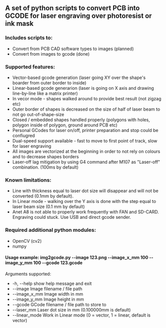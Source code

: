 ## A set of python scripts to convert PCB into GCODE for laser engraving over photoresist or ink mask

### Includes scripts to:
  - Convert from PCB CAD software types to images (planned)
  - Convert from images to gcode (done)

### Supported features: 
  - Vector-based gcode generation (laser going XY over the shape's boarder from outer border to inside)
  - Linear-based gcode generarion (laser is going on X axis and drawing line-by-line like a matrix printer)
  - In vecor mode - shapes walked around to provide best result (not zigzag etc)
  - Outer border of shapes is decreased on the size of half of laser beam to not go out-of-shape-size
  - Closed / embedded shapes handled properly (polygons with holes, polygon inside of polygon, ground around PCB etc)
  - Personal GCodes for laser on/off, printer preparation and stop could be confiugred
  - Dual-speed support available - fast to move to first point of track, slow for laser engraving
  - All images are vectorized at the beginning in order to not rely on colours and to decrease shapes borders
  - Laser-off lag mitigation by using G4 command after M107 as "Laser-off" combination. (100ms by default)

### Known limitations: 
  - Line with thickness equal to laser dot size will disappear and will not be converted (0.1mm by default).
  - In Linear mode - walking over the Y axis is done with the step equal to laser beam size (0.1 mm by default)
  - Anet A8 is not able to properly work frequently with FAN and SD-CARD. Engraving could stuck. Use USB and direct gcode sender.

### Required additional python modules: 
  - OpenCV (cv2)
  - numpy

#### Usage example: img2gcode.py --image 123.png --image_x_mm 100 --image_y_mm 100 --gcode 123.gcode

Arguments supported:
  - -h, --help            show help message and exit
  - --image               Image filename / file path
  - --image_x_mm          Image width in mm
  - --image_y_mm          Image height in mm
  - --gcode               GCode filename / file path to store to
  - --laser_mm            Laser dot size in mm (0.100000mm is default)
  - --linear_mode         Work in Linear mode (0 = vector, 1 = linear, default is vector)

